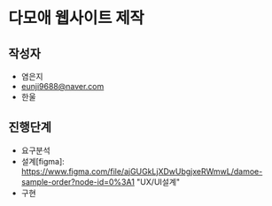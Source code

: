 # 다모애 웹사이트 제작

## 작성자
- 염은지
- eunji9688@naver.com
- 한울

## 진행단계
* 요구분석
* 설계[figma]: https://www.figma.com/file/ajGUGkLjXDwUbgjxeRWmwL/damoe-sample-order?node-id=0%3A1 "UX/UI설계"
* 구현